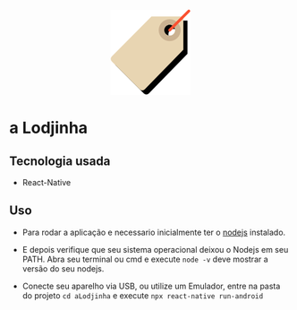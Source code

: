 <div style="text-align: center; margin-top: 100px">
    <img src="./src/images/logo_sobre.png"/>
</div>

# a Lodjinha

## Tecnologia usada

- React-Native

## Uso

- Para rodar a aplicação e necessario inicialmente ter o [nodejs](https://nodejs.org/en/) instalado.

- E depois verifique que seu sistema operacional deixou o Nodejs em seu PATH. Abra seu terminal ou cmd e execute ``` node -v ``` deve mostrar a versão do seu nodejs.

- Conecte seu aparelho via USB, ou utilize um Emulador, entre na pasta do projeto ``` cd aLodjinha ``` e execute ``` npx react-native run-android ```